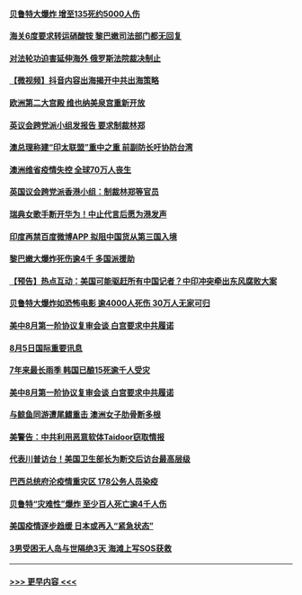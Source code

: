 #### [贝鲁特大爆炸 增至135死约5000人伤](../pages/prog202/a102911791.md?t=08061302) 
#### [海关6度要求转运硝酸铵 黎巴嫩司法部门都无回复](../pages/prog202/a102911727.md?t=08061302) 
#### [对法轮功迫害延伸海外 俄罗斯法院裁决制止](../pages/prog202/a102911639.md?t=08061302) 
#### [【微视频】抖音内容出海揭开中共出海策略](../pages/prog202/a102911540.md?t=08061302) 
#### [欧洲第二大宫殿 维也纳美泉宫重新开放](../pages/prog202/a102911528.md?t=08061302) 
#### [英议会跨党派小组发报告 要求制裁林郑](../pages/prog202/a102911328.md?t=08061302) 
#### [澳总理称建“印太联盟”重中之重 前副防长吁协防台湾](../pages/prog202/a102911410.md?t=08061302) 
#### [澳洲维省疫情失控 全球70万人丧生](../pages/prog202/a102911354.md?t=08061302) 
#### [英国议会跨党派香港小组：制裁林郑等官员](../pages/prog202/a102911375.md?t=08061302) 
#### [瑞典女歌手断开华为！中止代言后愿为港发声](../pages/prog202/a102911368.md?t=08061302) 
#### [印度再禁百度微博APP 拟阻中国货从第三国入境](../pages/prog202/a102911352.md?t=08061302) 
#### [黎巴嫩大爆炸死伤逾4千 多国派援助](../pages/prog202/a102911339.md?t=08061302) 
#### [【预告】热点互动：美国可能驱赶所有中国记者？中印冲突牵出东风腐败大案](../pages/prog202/a102911300.md?t=08061302) 
#### [贝鲁特大爆炸如恐怖电影 逾4000人死伤 30万人无家可归](../pages/prog202/a102911253.md?t=08061302) 
#### [美中8月第一阶协议复审会谈 白宫要求中共履诺](../pages/prog202/a102911096.md?t=08061302) 
#### [8月5日国际重要讯息](../pages/prog202/a102911091.md?t=08061302) 
#### [7年来最长雨季 韩国已酿15死逾千人受灾](../pages/prog202/a102911046.md?t=08061302) 
#### [美中8月第一阶协议复审会谈 白宫要求中共履诺](../pages/prog202/a102911045.md?t=08061302) 
#### [与鲸鱼同游遭尾鳍重击 澳洲女子肋骨断多根](../pages/prog202/a102910937.md?t=08061302) 
#### [美警告：中共利用恶意软体Taidoor窃取情报](../pages/prog202/a102910964.md?t=08061302) 
#### [代表川普访台！美国卫生部长为断交后访台最高层级](../pages/prog202/a102910957.md?t=08061302) 
#### [巴西总统府沦疫情重灾区 178公务人员染疫](../pages/prog202/a102910888.md?t=08061302) 
#### [贝鲁特“灾难性”爆炸 至少百人死亡逾4千人伤](../pages/prog202/a102910773.md?t=08061302) 
#### [美国疫情逐步趋缓 日本或再入“紧急状态”](../pages/prog202/a102910518.md?t=08061302) 
#### [3男受困无人岛与世隔绝3天 海滩上写SOS获救](../pages/prog202/a102910241.md?t=08061302) 

----
#### [ >>> 更早内容 <<< ](../indexes/prog202-earlier.md)
